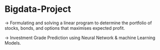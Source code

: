 # Bigdata-Project
→	Formulating and solving a linear program to determine the portfolio of stocks, bonds, and options that maximises expected profit.

→	Investment Grade Prediction using Neural Network & machine Learning Models.
